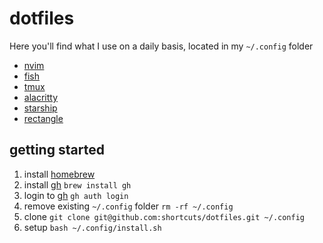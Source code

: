 # dotfiles

Here you'll find what I use on a daily basis, located in my `~/.config` folder

- [nvim](https://github.com/shortcuts/dotfiles/tree/main/nvim)
- [fish](https://github.com/shortcuts/dotfiles/tree/main/fish)
- [tmux](https://github.com/shortcuts/dotfiles/tree/main/tmux)
- [alacritty](https://github.com/shortcuts/dotfiles/tree/main/alacritty)
- [starship](https://github.com/shortcuts/dotfiles/blob/main/starship.toml)
- [rectangle](https://github.com/shortcuts/dotfiles/blob/main/RectangleConfig.json)

## getting started

1. install [homebrew](https://brew.sh/)
2. install [gh](https://cli.github.com/manual/) `brew install gh`
3. login to [gh](https://cli.github.com/manual/gh_auth_login) `gh auth login`
4. remove existing `~/.config` folder `rm -rf ~/.config`
5. clone `git clone git@github.com:shortcuts/dotfiles.git ~/.config`
6. setup `bash ~/.config/install.sh`
